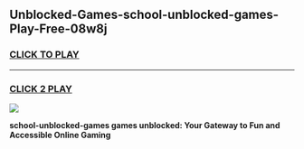 
## Unblocked-Games-school-unblocked-games-Play-Free-08w8j
<h3>
<a href="https://premium76.site?title=school-unblocked-games&ref=20A">CLICK TO PLAY</a></h3>
<hr>

<h3>
<a href="https://premium76.site?title=school-unblocked-games&ref=20A">CLICK 2 PLAY</a>
  
</h3>

<a href="https://premium76.site?title=school-unblocked-games&ref=20A"><img src="https://clearcache.store/games.png"></a>


**school-unblocked-games games unblocked: Your Gateway to Fun and Accessible Online Gaming**
